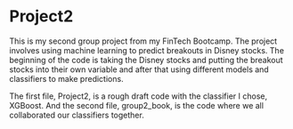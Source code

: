 # Project2
This is my second group project from my FinTech Bootcamp. The project involves using machine learning to predict breakouts in Disney stocks. The beginning of the code is taking the Disney stocks and putting the breakout stocks into their own variable and after that using different models and classifiers to make predictions.

The first file, Project2, is a rough draft code with the classifier I chose, XGBoost. And the second file, group2_book, is the code where we all collaborated our classifiers together.